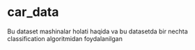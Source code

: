 # car_data
 Bu dataset mashinalar holati haqida va bu datasetda bir nechta classification algoritmidan foydalanilgan
